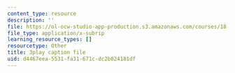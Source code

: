 ```yaml
---
content_type: resource
description: ''
file: https://ol-ocw-studio-app-production.s3.amazonaws.com/courses/18-01sc-single-variable-calculus-fall-2010/d4467eea5531fa31671cdc2b024181df_BGE3wb7H2PA.srt
file_type: application/x-subrip
learning_resource_types: []
resourcetype: Other
title: 3play caption file
uid: d4467eea-5531-fa31-671c-dc2b024181df
---
```

